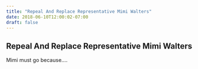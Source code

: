 ```yaml
---
title: "Repeal And Replace Representative Mimi Walters"
date: 2018-06-10T12:00:02-07:00
draft: false
---
```


## Repeal And Replace Representative Mimi Walters

Mimi must go because....
